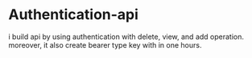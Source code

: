 # Authentication-api
 i build api by using authentication with delete, view, and add operation. moreover, it also create bearer type key with in one hours.
